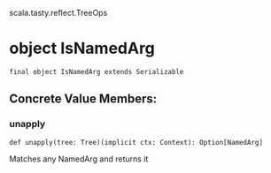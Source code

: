 scala.tasty.reflect.TreeOps
# object IsNamedArg

<pre><code class="language-scala" >final object IsNamedArg extends Serializable</pre></code>
## Concrete Value Members:
### unapply
<pre><code class="language-scala" >def unapply(tree: Tree)(implicit ctx: Context): Option[NamedArg]</pre></code>
Matches any NamedArg and returns it

